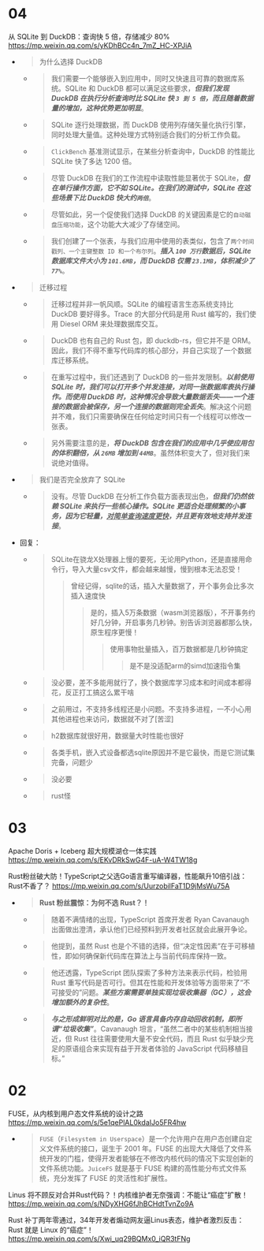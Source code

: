 
# 04

从 SQLite 到 DuckDB：查询快 5 倍，存储减少 80% https://mp.weixin.qq.com/s/yKDhBCc4n_7mZ_HC-XPJiA
- > 为什么选择 DuckDB
  * > 我们需要一个能够嵌入到应用中，同时又快速且可靠的数据库系统。SQLite 和 DuckDB 都可以满足这些要求，***但我们发现 DuckDB 在执行分析查询时比 SQLite 快 `3 到 5 倍`，而且随着数据量的增加，这种优势更加明显***。
  * > SQLite 逐行处理数据，而 DuckDB 使用列存储矢量化执行引擎，同时处理大量值。这种处理方式特别适合我们的分析工作负载。
  * > `ClickBench` 基准测试显示，在某些分析查询中，DuckDB 的性能比 SQLite 快了多达 1200 倍。
  * > 尽管 DuckDB 在我们的工作流程中读取性能显著优于 SQLite，***但在单行操作方面，它不如 SQLite。在我们的测试中，SQLite 在这些场景下比 DuckDB 快大约`两倍`***。
  * > 尽管如此，另一个促使我们选择 DuckDB 的关键因素是它的`自动磁盘压缩功能`，这个功能大大减少了存储空间。
  * > 我们创建了一个张表，与我们应用中使用的表类似，包含了`两个时间戳列、一个主键整数 ID 和一个布尔列`。***插入 `100 万行`数据后，SQLite 数据库文件大小为 `101.6MB`，而 DuckDB 仅需 `23.1MB`，体积减少了 `77%`***。
- > 迁移过程
  * > 迁移过程并非一帆风顺。SQLite 的编程语言生态系统支持比 DuckDB 要好得多。Trace 的大部分代码是用 Rust 编写的，我们使用 Diesel ORM 来处理数据库交互。
  * > DuckDB 也有自己的 Rust 包，即 duckdb-rs，但它并不是 ORM。因此，我们不得不重写代码库的核心部分，并自己实现了一个数据库迁移系统。
  * > 在重写过程中，我们还遇到了 DuckDB 的一些并发限制。***以前使用 SQLite 时，我们可以打开多个并发连接，对同一张数据库表执行操作。而使用 DuckDB 时，这种情况会导致大量数据丢失——一个连接的数据会被保存，另一个连接的数据则完全丢失***。解决这个问题并不难，我们只需要确保在任何给定时间只有一个线程可以修改一张表。
  * > 另外需要注意的是，***将 DuckDB 包含在我们的应用中几乎使应用包的体积翻倍，从 `26MB` 增加到 `44MB`***。虽然体积变大了，但对我们来说绝对值得。
- > 我们是否完全放弃了 SQLite
  * > 没有。尽管 DuckDB 在分析工作负载方面表现出色，***但我们仍然依赖 SQLite 来执行一些核心操作。SQLite 更适合处理频繁的小事务，因为它轻量，<ins>对简单查询速度更快</ins>，并且更有效地支持并发连接***。
- 回复：
  * > SQLite在骁龙X处理器上慢的要死，无论用Python，还是直接用命令行，导入大量csv文件，都会越来越慢，慢到根本无法忍受！
    >> 曾经记得，sqlite的话，插入大量数据了，开个事务会比多次插入速度快
    >>> 是的，插入5万条数据（wasm浏览器版），不开事务约好几分钟，开启事务几秒钟。别告诉浏览器都那么快，原生程序更慢！
    >>>> 使用事物批量插入，百万数据都是几秒钟搞定
    >>>>> 是不是没适配arm的simd加速指令集
  * > 没必要，差不多能用就行了，换个数据库学习成本和时间成本都得花，反正打工搞这么累干啥
  * > 之前用过，不支持多线程还是小问题。不支持多进程，一不小心用其他进程也来访问，数据就不对了[苦涩]
  * > h2数据库就很好用，数据量大时性能也很好
  * > 各类手机，嵌入式设备都选sqlite原因并不是它最快，而是它测试集完备，问题少
  * > 没必要
  * > rust怪

# 03

Apache Doris + Iceberg 超大规模湖仓一体实践 https://mp.weixin.qq.com/s/EKvDRkSwG4F-uA-W4TW18g

Rust粉丝破大防！TypeScript之父选Go语言重写编译器，性能飙升10倍引战：Rust不香了？ https://mp.weixin.qq.com/s/UurzobilFaT1D9jMsWu75A
- > **Rust 粉丝震惊：为何不选 Rust？！**
  * > 随着不满情绪的出现，TypeScript 首席开发者 Ryan Cavanaugh 出面做出澄清，承认他们已经预料到开发者社区就会此展开争论。
  * > 他提到，虽然 Rust 也是个不错的选择，但“决定性因素”在于可移植性，即如何确保新代码库在算法上与当前代码库保持一致。
  * > 他还透露，TypeScript 团队探索了多种方法来表示代码，检验用 Rust 重写代码是否可行。但其在性能和开发体验等方面带来了“不可接受的”问题。***某些方案需要单独实现垃圾收集器（GC），这会增加额外的复杂性***。
  * > ***与之形成鲜明对比的是，Go 语言具备内存自动回收机制，即所谓“垃圾收集”***。Cavanaugh 坦言，“虽然二者中的某些机制相当接近，但 Rust 往往需要使用大量不安全代码，而且 Rust 似乎缺少充足的原语组合来实现有益于开发者体验的 JavaScript 代码移植目标。”

# 02

FUSE，从内核到用户态文件系统的设计之路 https://mp.weixin.qq.com/s/5e1qePlAL0kdaIJo5FR4hw
- > `FUSE`（`Filesystem in Userspace`）是一个允许用户在用户态创建自定义文件系统的接口，诞生于 2001 年。FUSE 的出现大大降低了文件系统开发的门槛，使得开发者能够在不修改内核代码的情况下实现创新的文件系统功能。`JuiceFS` 就是基于 FUSE 构建的高性能分布式文件系统，充分发挥了 FUSE 的灵活性和扩展性。

Linus 将不顾反对合并Rust代码？！内核维护者无奈强调：不能让“癌症”扩散！ https://mp.weixin.qq.com/s/NDyXHG6fJhBCHdtTvnZo9A

Rust 补丁两年零通过，34年开发者煽动网友逼Linus表态，维护者激烈反击：Rust 就是 Linux 的“癌症”！ https://mp.weixin.qq.com/s/Xwi_uq29BQMx0_iQR3tFNg
